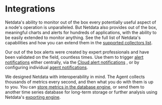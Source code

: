 <!--
title: "Integrations"
sidebar_label: "Integrations"
custom_edit_url: "https://github.com/netdata/netdata/edit/master/docs/category-overview-pages/integrations-overview.md"
description: "Available integrations in Netdata"
learn_status: "Published"
learn_rel_path: "Integrations"
sidebar_position: 60
-->

# Integrations

Netdata's ability to monitor out of the box every potentially useful aspect of a node's operation is unparalleled.
But Netdata also provides out of the box, meaningful charts and alerts for hundreds of applications, with the ability
to be easily extended to monitor anything. See the full list of Netdata's capabilities and how you can extend them in the 
[supported collectors list](https://github.com/netdata/netdata/blob/master/collectors/COLLECTORS.md).

Our out of the box alerts were created by expert professionals and have been validated on the field, countless times.
Use them to trigger [alert notifications](https://github.com/netdata/netdata/blob/master/docs/monitor/enable-notifications.md) 
either centrally, via the 
[Cloud alert notifications](https://github.com/netdata/netdata/blob/master/docs/cloud/alerts-notifications/notifications.md)
, or by configuring individual 
[agent notifications](https://github.com/netdata/netdata/blob/master/health/notifications/README.md).

We designed Netdata with interoperability in mind. The Agent collects thousands of metrics every second, and then what
you do with them is up to you. You can 
[store metrics in the database engine](https://github.com/netdata/netdata/blob/master/src/database/README.md),
or send them to another time series database for long-term storage or further analysis using
Netdata's [exporting engine](https://github.com/netdata/netdata/edit/master/exporting/README.md).


